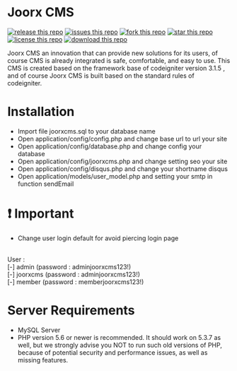 # Joorx CMS

[![release this repo](https://img.shields.io/github/release/hexageek1337/JoorxCMS.svg)]()
[![issues this repo](https://img.shields.io/github/issues/hexageek1337/JoorxCMS.svg)](https://github.com/hexageek1337/JoorxCMS/issues)
[![fork this repo](https://img.shields.io/github/forks/hexageek1337/JoorxCMS.svg)](https://github.com/hexageek1337/JoorxCMS/network)
[![star this repo](https://img.shields.io/github/stars/hexageek1337/JoorxCMS.svg)](https://github.com/hexageek1337/JoorxCMS/stargazers)
[![license this repo](https://img.shields.io/badge/license-MIT-blue.svg)](https://raw.githubusercontent.com/hexageek1337/JoorxCMS/master/license.txt)
[![download this repo](https://img.shields.io/github/downloads/hexageek1337/JoorxCMS/total.svg)]()

Joorx CMS an innovation that can provide new solutions for its users, of course CMS is already integrated is safe, comfortable, and easy to use. This CMS is created based on the framework base of codeigniter version 3.1.5 , and of course Joorx CMS is built based on the standard rules of codeigniter.

# Installation
- Import file joorxcms.sql to your database name
- Open application/config/config.php and change base url to url your site
- Open application/config/database.php and change config your database
- Open application/config/joorxcms.php and change setting seo your site
- Open application/config/disqus.php and change your shortname disqus
- Open application/models/user_model.php and setting your smtp in function sendEmail

# :heavy_exclamation_mark: Important
- Change user login default for avoid piercing login page
<br />
  User :<br />
  [-] admin (password : adminjoorxcms123!)<br />
  [-] joorxcms (password : adminjoorxcms123!)<br />
  [-] member (password : memberjoorxcms123!)<br />

# Server Requirements
- MySQL Server
- PHP version 5.6 or newer is recommended. It should work on 5.3.7 as well, but we strongly advise you NOT to run such old versions of
  PHP, because of potential security and performance issues, as well as missing features.
